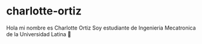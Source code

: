  # charlotte-ortiz  
 
 
 
 
 Hola  mi nombre es Charlotte Ortiz
 Soy estudiante de Ingenieria  Mecatronica de la Universidad Latina  👋
 
 
